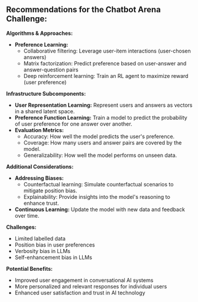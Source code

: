 ## Recommendations for the Chatbot Arena Challenge:

**Algorithms & Approaches:**

* **Preference Learning:**
    - Collaborative filtering: Leverage user-item interactions (user-chosen answers)
    - Matrix factorization: Predict preference based on user-answer and answer-question pairs
    - Deep reinforcement learning: Train an RL agent to maximize reward (user preference)


**Infrastructure Subcomponents:**

* **User Representation Learning:** Represent users and answers as vectors in a shared latent space.
* **Preference Function Learning:** Train a model to predict the probability of user preference for one answer over another.
* **Evaluation Metrics:**
    - Accuracy: How well the model predicts the user's preference.
    - Coverage: How many users and answer pairs are covered by the model.
    - Generalizability: How well the model performs on unseen data.


**Additional Considerations:**

* **Addressing Biases:**
    - Counterfactual learning: Simulate counterfactual scenarios to mitigate position bias.
    - Explainability: Provide insights into the model's reasoning to enhance trust.
* **Continuous Learning:** Update the model with new data and feedback over time.


**Challenges:**

* Limited labelled data
* Position bias in user preferences
* Verbosity bias in LLMs
* Self-enhancement bias in LLMs

**Potential Benefits:**

* Improved user engagement in conversational AI systems
* More personalized and relevant responses for individual users
* Enhanced user satisfaction and trust in AI technology